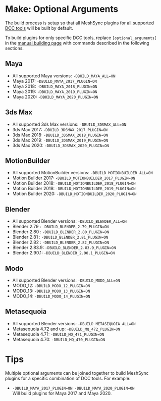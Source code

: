# Make: Optional Arguments

The build process is setup so that all MeshSync plugins for [all supported DCC tools](../../../Documentation~/index.md) 
will be built by default.

To build plugins for only specific DCC tools, 
replace `[optional_arguments]` in the [manual building page](BuildDCCPlugins.md)
with commands described in the following sections.

## Maya

* All supported Maya versions: `-DBUILD_MAYA_ALL=ON`
* Maya 2017: `-DBUILD_MAYA_2017_PLUGIN=ON`
* Maya 2018: `-DBUILD_MAYA_2018_PLUGIN=ON`
* Maya 2019: `-DBUILD_MAYA_2019_PLUGIN=ON`
* Maya 2020: `-DBUILD_MAYA_2020_PLUGIN=ON`

## 3ds Max

* All supported 3ds Max versions: `-DBUILD_3DSMAX_ALL=ON`
* 3ds Max 2017: `-DBUILD_3DSMAX_2017_PLUGIN=ON`
* 3ds Max 2018: `-DBUILD_3DSMAX_2018_PLUGIN=ON`
* 3ds Max 2019: `-DBUILD_3DSMAX_2019_PLUGIN=ON`
* 3ds Max 2020: `-DBUILD_3DSMAX_2020_PLUGIN=ON`

## MotionBuilder

* All supported MotionBuilder versions: `-DBUILD_MOTIONBUILDER_ALL=ON`
* Motion Builder 2017: `-DBUILD_MOTIONBUILDER_2017_PLUGIN=ON`
* Motion Builder 2018: `-DBUILD_MOTIONBUILDER_2018_PLUGIN=ON`
* Motion Builder 2019: `-DBUILD_MOTIONBUILDER_2019_PLUGIN=ON`
* Motion Builder 2020: `-DBUILD_MOTIONBUILDER_2020_PLUGIN=ON`

## Blender

* All supported Blender versions: `-DBUILD_BLENDER_ALL=ON`
* Blender 2.79  : `-DBUILD_BLENDER_2.79_PLUGIN=ON`
* Blender 2.80  : `-DBUILD_BLENDER_2.80_PLUGIN=ON`
* Blender 2.81  : `-DBUILD_BLENDER_2.81_PLUGIN=ON`
* Blender 2.82  : `-DBUILD_BLENDER_2.82_PLUGIN=ON`
* Blender 2.83.9: `-DBUILD_BLENDER_2.83.9_PLUGIN=ON`
* Blender 2.90.1: `-DBUILD_BLENDER_2.90.1_PLUGIN=ON`

## Modo

* All supported Blender versions: `-DBUILD_MODO_ALL=ON`
* MODO_12: `-DBUILD_MODO_12_PLUGIN=ON`
* MODO_13: `-DBUILD_MODO_13_PLUGIN=ON`
* MODO_14: `-DBUILD_MODO_14_PLUGIN=ON`

## Metasequoia

* All supported Blender versions: `-DBUILD_METASEQUOIA_ALL=ON`
* Metasequoia 4.72 and up: `-DBUILD_MQ_472_PLUGIN=ON`
* Metasequoia 4.71: `-DBUILD_MQ_471_PLUGIN=ON`
* Metasequoia 4.70: `-DBUILD_MQ_470_PLUGIN=ON`


# Tips

Multiple optional arguments can be joined together to build MeshSync plugins for a specific combination of 
DCC tools. For example:

* `-DBUILD_MAYA_2017_PLUGIN=ON -DBUILD_MAYA_2020_PLUGIN=ON`  
  Will build plugins for Maya 2017 and Maya 2020.
